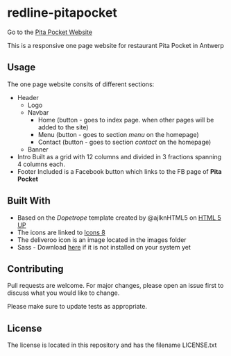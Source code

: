 # redline-pitapocket

Go to the [Pita Pocket Website](https://nicplackle.github.io/redline-pitapocket)

This is a responsive one page website for restaurant Pita Pocket in Antwerp

## Usage

The one page website consits of different sections:
* Header 
    * Logo 
    * Navbar
         * Home (button - goes to index page. when other pages will be added to the site)
         * Menu (button - goes to section *menu* on the homepage) 
         * Contact (button - goes to section *contact* on the homepage)
    * Banner
* Intro
        Built as a grid with 12 columns and divided in 3 fractions spanning 4 columns each.
* Footer
        Included is a Facebook button which links to the FB page of **Pita Pocket**

## Built With

* Based on the *Dopetrope* template created by @ajlknHTML5 on [HTML 5 UP](https://html5up.net/)
* The icons are linked to [Icons 8](https://icons8.com/)
* The deliveroo icon is an image located in the images folder
* Sass - Download [here](https://sass-lang.com/install) if it is not installed on your system yet

## Contributing

Pull requests are welcome. For major changes, please open an issue first to discuss what you would like to change.

Please make sure to update tests as appropriate.

## License

The license is located in this repository and has the filename LICENSE.txt
